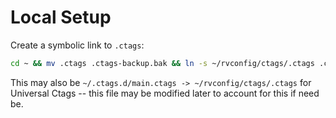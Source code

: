 # Local Setup

Create a symbolic link to `.ctags`:

```sh
cd ~ && mv .ctags .ctags-backup.bak && ln -s ~/rvconfig/ctags/.ctags .ctags
```

This may also be `~/.ctags.d/main.ctags -> ~/rvconfig/ctags/.ctags`
for Universal Ctags -- this file may be modified later to account for this if
need be.
